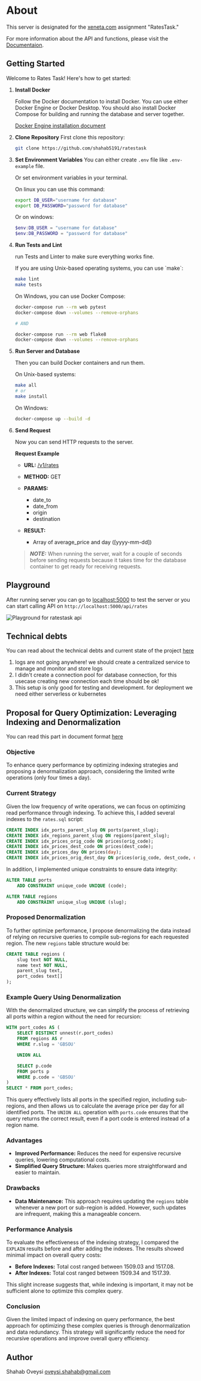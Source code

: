 # About
This server is designated for the [xeneta.com](https://xeneta.com) assignment "RatesTask."

For more information about the API and functions, please visit the [Documentaion](https://shahab5191.github.io/ratestask).
## Getting Started

Welcome to Rates Task! Here\'s how to get started:

1.  **Install Docker**

    Follow the Docker documentation to install Docker. You can use
    either Docker Engine or Docker Desktop. You should also install
    Docker Compose for building and running the database and server
    together.

    [Docker Engine installation
    document](https://docs.docker.com/engine/install/)

2. **Clone Repository**
    First clone this repository:

    ```bash
    git clone https://github.com/shahab5191/ratestask
    ```
3. **Set Environment Variables**
    You can either create `.env` file like `.env-example` file.

    Or set environment variables in your terminal.

    On linux you can use this command:
    
    ```bash
    export DB_USER="username for database"
    export DB_PASSWORD="password for database"
    ```

    Or on windows:
    ```powershell
    $env:DB_USER = "username for database"
    $env:DB_PASSWORD = "password for database"
    ```

2.  **Run Tests and Lint**

    run Tests and Linter to make sure everything works fine.

    If you are using Unix-based operating systems, you can use \`make\`:

    ``` bash
    make lint
    make tests
    ```

    On Windows, you can use Docker Compose:

    ``` bash
    docker-compose run --rm web pytest
    docker-compose down --volumes --remove-orphans

    # AND

    docker-compose run --rm web flake8
    docker-compose down --volumes --remove-orphans
    ```

3.  **Run Server and Database**

    Then you can build Docker containers and run them.

    On Unix-based systems:

    ``` bash
    make all
    # or
    make install
    ```

    On Windows:

    ``` bash
    docker-compose up --build -d
    ```

4.  **Send Request**

    Now you can send HTTP requests to the server.

     **Request Example**

    -   **URL:** [/v1/rates](.title-ref)

    -   **METHOD:** GET

    -   **PARAMS:**

        -   date_to
        -   date_from
        -   origin
        -   destination

    -   **RESULT:**

        -   Array of average_price and
            day ([yyyy-mm-dd])


    > **_NOTE:_** When running the server, wait for a couple of seconds
    before sending requests because it takes time for the database
    container to get ready for receiving requests.

## Playground

After running server you can go to [localhost:5000](http://localhost:5000/playground) to test the server or you can start calling API on `http://localhost:5000/api/rates`

![Playground for ratestask api](Playground.webp)

## Technical debts
You can read about the technical debts and current state of the project [here](technical-debt.md)

1. logs are not going anywhere! we should create a centralized service to manage and monitor and store logs
2. I didn't create a connection pool for database connection, for this usecase creating new connection each time should be ok!
3. This setup is only good for testing and development. for deployment we need either serverless or kubernetes


## Proposal for Query Optimization: Leveraging Indexing and Denormalization
You can read this part in document format [here](https://shahab5191.github.io/ratestask/optimization.html)

### Objective
To enhance query performance by optimizing indexing strategies and proposing a denormalization approach, considering the limited write operations (only four times a day).

### Current Strategy
Given the low frequency of write operations, we can focus on optimizing read performance through indexing. To achieve this, I added several indexes to the `rates.sql` script:

```sql
CREATE INDEX idx_ports_parent_slug ON ports(parent_slug);
CREATE INDEX idx_regions_parent_slug ON regions(parent_slug);
CREATE INDEX idx_prices_orig_code ON prices(orig_code);
CREATE INDEX idx_prices_dest_code ON prices(dest_code);
CREATE INDEX idx_prices_day ON prices(day);
CREATE INDEX idx_prices_orig_dest_day ON prices(orig_code, dest_code, day);
```

In addition, I implemented unique constraints to ensure data integrity:

```sql
ALTER TABLE ports
    ADD CONSTRAINT unique_code UNIQUE (code);

ALTER TABLE regions
    ADD CONSTRAINT unique_slug UNIQUE (slug);
```

### Proposed Denormalization
To further optimize performance, I propose denormalizing the data instead of relying on recursive queries to compile sub-regions for each requested region. The new `regions` table structure would be:

```sql
CREATE TABLE regions (
    slug text NOT NULL,
    name text NOT NULL,
    parent_slug text,
    port_codes text[]
);
```

### Example Query Using Denormalization
With the denormalized structure, we can simplify the process of retrieving all ports within a region without the need for recursion:

```sql
WITH port_codes AS (
    SELECT DISTINCT unnest(r.port_codes)
    FROM regions AS r
    WHERE r.slug = 'GBSOU'

    UNION ALL

    SELECT p.code
    FROM ports p
    WHERE p.code = 'GBSOU'
)
SELECT * FROM port_codes;
```

This query effectively lists all ports in the specified region, including sub-regions, and then allows us to calculate the average price per day for all identified ports. The `UNION ALL` operation with `ports.code` ensures that the query returns the correct result, even if a port code is entered instead of a region name.

### Advantages
- **Improved Performance:** Reduces the need for expensive recursive queries, lowering computational costs.
- **Simplified Query Structure:** Makes queries more straightforward and easier to maintain.

### Drawbacks
- **Data Maintenance:** This approach requires updating the `regions` table whenever a new port or sub-region is added. However, such updates are infrequent, making this a manageable concern.

### Performance Analysis
To evaluate the effectiveness of the indexing strategy, I compared the `EXPLAIN` results before and after adding the indexes. The results showed minimal impact on overall query costs:

- **Before Indexes:** Total cost ranged between 1509.03 and 1517.08.
- **After Indexes:** Total cost ranged between 1509.34 and 1517.39.

This slight increase suggests that, while indexing is important, it may not be sufficient alone to optimize this complex query.

### Conclusion
Given the limited impact of indexing on query performance, the best approach for optimizing these complex queries is through denormalization and data redundancy. This strategy will significantly reduce the need for recursive operations and improve overall query efficiency.


## Author
Shahab Oveysi
[oveysi.shahab@gmail.com](mailto:oveysi.shahab@gmail.com)

